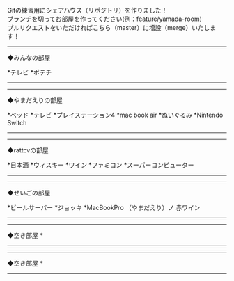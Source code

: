 Gitの練習用にシェアハウス（リポジトリ）を作りました！<br>
ブランチを切ってお部屋を作ってください(例：feature/yamada-room)<br>
プルリクエストをいただければこちら（master）に増設（merge）いたします！<br>


- - - - - - - - - - - - - - - - - - -
◆みんなの部屋

*テレビ
*ポテチ

- - - - - - - - - - - - - - - - - - -

- - - - - - - - - - - - - - - - - - -
◆やまだえりの部屋

*ベッド
*テレビ
*プレイステーション4
*mac book air
*ぬいぐるみ
*Nintendo Switch

- - - - - - - - - - - - - - - - - - -



- - - - - - - - - - - - - - - - - - -
◆rattcvの部屋

*日本酒
*ウィスキー
*ワイン
*ファミコン
*スーパーコンピューター

- - - - - - - - - - - - - - - - - - -



- - - - - - - - - - - - - - - - - - -
◆せいごの部屋

*ビールサーバー
*ジョッキ
*MacBookPro
（やまだえり）ノ 赤ワイン

- - - - - - - - - - - - - - - - - - -



- - - - - - - - - - - - - - - - - - -
◆空き部屋
*


- - - - - - - - - - - - - - - - - - -



- - - - - - - - - - - - - - - - - - -
◆空き部屋
*


- - - - - - - - - - - - - - - - - - -
